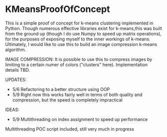 # KMeansProofOfConcept

This is a simple proof of concept for k-means clustering implemented in Python. Though numerous effective libraries exist for k-means,this was built from the ground up (though I do use Numpy to speed up matrix operations), for the purposes of exposing myself to the inner workings of k-means. Ultimately, I would like to use this to build an image compression k-means algorithm.

IMAGE COMPRESSION:
It is possible to use this to compress images by limiting to a certain numer of colors ("clusters" here). Implementation details TBD.

UPDATES:
 - 5/6 Refactoring to a better structure using OOP
 - 5/9 Right now this works fairly well in terms of both quality and compression, but the speed is completely impractical

IDEAS:
 - 5/9 Multithreading on index assignment to speed up performance

Multithreading POC script included, still very much in progress



